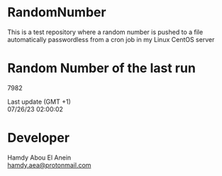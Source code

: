 # RandomNumber    
This is a test repository where a random number is pushed to a file automatically passwordless from a cron job in my Linux CentOS server    
# Random Number of the last run   
7982
      
Last update (GMT +1)    
07/26/23 02:00:02
# Developer    
Hamdy Abou El Anein   
hamdy.aea@protonmail.com
